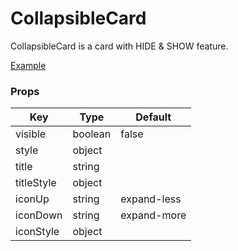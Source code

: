 # CollapsibleCard

CollapsibleCard is a card with HIDE & SHOW feature.

[Example](https://github.com/ThakurBallary/react-native-btr-demo/tree/main/src/Components)

### Props
Key | Type | Default
----|----|----
visible | boolean | false
style | object |  
title | string | 
titleStyle | object |
iconUp | string | expand-less 
iconDown | string | expand-more 
iconStyle | object |
